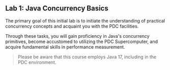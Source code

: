 ## Lab 1: Java Concurrency Basics

The primary goal of this initial lab is to initiate the understanding of practical concurrency concepts and acquaint you with the PDC facilities.

Through these tasks, you will gain proficiency in Java's concurrency primitives, become accustomed to utilizing the PDC Supercomputer, and acquire fundamental skills in performance measurement.

> Please be aware that this course employs Java 17, including in the PDC environment.
